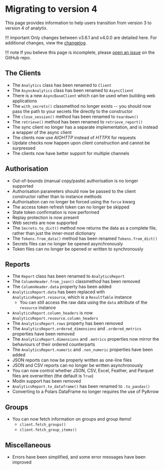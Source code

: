 # Migrating to version 4

This page provides information to help users transition from version 3 to version 4 of analytix.

!!! important
    Only changes between v3.6.1 and v4.0.0 are detailed here.
    For additional changes, view the [changelog](https://github.com/parafoxia/analytix/releases).

!!! note
    If you believe this page is incomplete, please [open an issue](https://github.com/parafoxia/analytix/issues) on the GitHub repo.

## The Clients

* The `Analytics` class has been renamed to `Client`
* The `AsyncAnalytics` class has been renamed to `AsyncClient`
* There is a new `AsyncBaseClient` which can be used when building web applications
* The `with_secrets()` classmethod no longer exists -- you should now pass the path to your secrets file directly to the constructor
* The `close_session()` method has been renamed to `teardown()`
* The `retrieve()` method has been renamed to `retrieve_report()`
* The sync client no longer has a separate implementation, and is instead a wrapper of the async client
* The clients now use *AIOHTTP* instead of *HTTPX* for requests
* Update checks now happen upon client construction and cannot be surpressed
* The clients now have better support for multiple channels

## Authorisation

* Out-of-bounds (manual copy/paste) authorisation is no longer supported
* Authorisation parameters should now be passed to the client constructor rather than to instance methods
* Authorisation can no longer be forced using the `force` kwarg
* The access token refresh token can no longer be skipped
* State token confirmation is now performed
* Replay protection is now present
* Web secrets are now supported
* The `Secrets.to_dict()` method now returns the data as a complete file, rather than just the inner-most dictionary
* The `Tokens.from_data()` method has been renamed `Tokens.from_dict()`
* Secrets files can no longer be opened asynchronously
* Token files can no longer be opened or written to synchronously

## Reports

* The `Report` class has been renamed to `AnalyticsReport`
* The `ColumnHeader.from_json()` classmethod has been removed
* The `ColumnHeader.data` property has been added
* `AnalyticsReport.data` has been replaced with `AnalyticsReport.resource`, which is a `ResultTable` instance
    * You can still access the raw data using the `data` attribute of the `resource` instance
* `AnalyticsReport.column_headers` is now `AnalyticsReport.resource.column_headers`
* The `AnalyticsReport.rows` property has been removed
* The `AnalyticsReport.ordered_dimensions` and `.ordered_metrics` properties have been removed
* The `AnalyticsReport.dimensions` and `.metrics` properties now mirror the behaviours of their ordered counterparts
* The `AnalyticsReport.numeric` and `.non_numeric` properties have been added
* JSON reports can now be properly written as one-line files
* JSON and CSV reports can no longer be written asynchronously
* You can now control whether JSON, CSV, Excel, Feather, and Parquet files are overwritten (the default is `True`)
* Modin support has been removed
* `AnalyticsReport.to_dataframe()` has been renamed to `.to_pandas()`
* Converting to a Polars DataFrame no longer requires the use of PyArrow

## Groups

* You can now fetch information on groups and group items!
    * `client.fetch_groups()`
    * `client.fetch_group_items()`

## Miscellaneous

* Errors have been simplified, and some error messages have been improved
